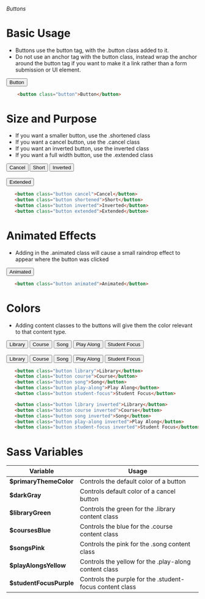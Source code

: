###### Buttons

# Basic Usage

* Buttons use the button tag, with the .button class added to it.
* Do not use an anchor tag with the button class, instead wrap the anchor around the button tag if you want to make it a link rather than a form submission or UI element.

<button class="button">Button</button>

```html
    <button class="button">Button</button>
```

# Size and Purpose

 * If you want a smaller button, use the .shortened class
 * If you want a cancel button, use the .cancel class
 * If you want an inverted button, use the inverted class
 * If you want a full width button, use the .extended class

<button class="button cancel">Cancel</button>
<button class="button shortened">Short</button>
<button class="button inverted">Inverted</button>
<br><br>
<button class="button extended">Extended</button>

```html
   <button class="button cancel">Cancel</button>
   <button class="button shortened">Short</button>
   <button class="button inverted">Inverted</button>
   <button class="button extended">Extended</button>
```

# Animated Effects

* Adding in the .animated class will cause a small raindrop effect to appear where the button was clicked

<button class="button animated">Animated</button>

```html
   <button class="button animated">Animated</button>
```

# Colors

* Adding content classes to the buttons will give them the color relevant to that content type.

<button class="button library">Library</button>
<button class="button course">Course</button>
<button class="button song">Song</button>
<button class="button play-along">Play Along</button>
<button class="button student-focus">Student Focus</button>
<br><br>
<button class="button library inverted">Library</button>
<button class="button course inverted">Course</button>
<button class="button song inverted">Song</button>
<button class="button play-along inverted">Play Along</button>
<button class="button student-focus inverted">Student Focus</button>

```html
   <button class="button library">Library</button>
   <button class="button course">Course</button>
   <button class="button song">Song</button>
   <button class="button play-along">Play Along</button>
   <button class="button student-focus">Student Focus</button>

   <button class="button library inverted">Library</button>
   <button class="button course inverted">Course</button>
   <button class="button song inverted">Song</button>
   <button class="button play-along inverted">Play Along</button>
   <button class="button student-focus inverted">Student Focus</button>
```

# Sass Variables

| Variable                           | Usage                                                                    |
|------------------------------------|--------------------------------------------------------------------------|
| **$primaryThemeColor**             | Controls the default color of a button                                   |
| **$darkGray**                      | Controls default color of a cancel button                                |
| **$libraryGreen**                  | Controls the green for the .library content class                        |
| **$coursesBlue**                   | Controls the blue for the .course content class                          |
| **$songsPink**                     | Controls the pink for the .song content class                            |
| **$playAlongsYellow**              | Controls the yellow for the .play-along content class                    |
| **$studentFocusPurple**            | Controls the purple for the .student-focus content class                 |
